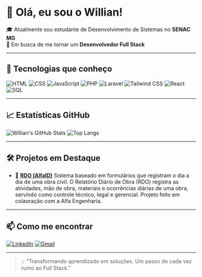 # 👋 Olá, eu sou o Willian!

🎓 Atualmente sou estudante de Desenvolvimento de Sistemas no **SENAC MG**  
🎯 Em busca de me tornar um **Desenvolvedor Full Stack**

---

## 🚀 Tecnologias que conheço

![HTML](https://img.shields.io/badge/HTML5-E34F26?style=flat&logo=html5&logoColor=white)
![CSS](https://img.shields.io/badge/CSS3-1572B6?style=flat&logo=css3&logoColor=white)
![JavaScript](https://img.shields.io/badge/JavaScript-F7DF1E?style=flat&logo=javascript&logoColor=black)
![PHP](https://img.shields.io/badge/PHP-777BB4?style=flat&logo=php&logoColor=white)
![Laravel](https://img.shields.io/badge/Laravel-FF2D20?style=flat&logo=laravel&logoColor=white)
![Tailwind CSS](https://img.shields.io/badge/Tailwind_CSS-38B2AC?style=flat&logo=tailwind-css&logoColor=white)
![React](https://img.shields.io/badge/React-20232A?style=flat&logo=react&logoColor=61DAFB)
![SQL](https://img.shields.io/badge/SQL-4479A1?style=flat&logo=mysql&logoColor=white)

---

## 📈 Estatísticas GitHub

![Willian's GitHub Stats](https://github-readme-stats.vercel.app/api?username=vianawill&show_icons=true&theme=tokyonight)
![Top Langs](https://github-readme-stats.vercel.app/api/top-langs/?username=vianawill&layout=compact&theme=tokyonight)

---

## 🛠 Projetos em Destaque

- 📌 [**RDO (AlfaID)**]([https://github.com/vianawill/VIANAforms](https://github.com/vianawill/Rdo---29.04.git))  
  Sistema baseado em formulários que registram o dia a dia de uma obra cívil. 
  O Relatório Diário de Obra (RDO) registra as atividades, mão de obra, materiais e ocorrências diárias de uma obra, servindo como controle técnico, legal e gerencial.
  Projeto feito em colaoração com a Alfa Engenharia.


<!-- Adicione outros projetos fixados aqui se quiser -->

---

## 📫 Como me encontrar

[![LinkedIn](https://img.shields.io/badge/LinkedIn-blue?style=flat&logo=linkedin&logoColor=white)](https://www.linkedin.com/in/seu-linkedin-aqui)
[![Gmail](https://img.shields.io/badge/Gmail-red?style=flat&logo=gmail&logoColor=white)](mailto:seu-email@gmail.com)

---

> 💡 “Transformando aprendizado em soluções. Um passo de cada vez rumo ao Full Stack.”  

